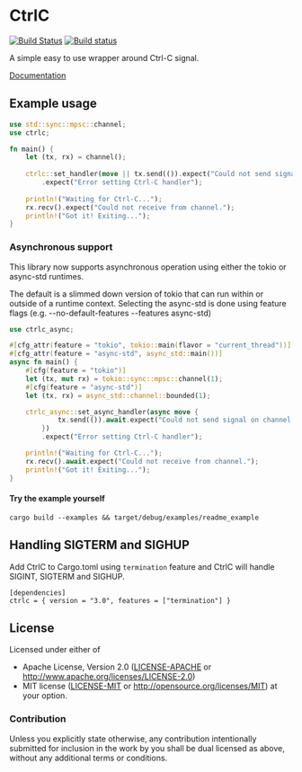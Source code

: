 # CtrlC

[![Build Status](https://travis-ci.org/Detegr/rust-ctrlc.svg?branch=master)](https://travis-ci.org/Detegr/rust-ctrlc)
[![Build status](https://ci.appveyor.com/api/projects/status/kwg1uu2w2aqn9ta9/branch/master?svg=true)](https://ci.appveyor.com/project/Detegr/rust-ctrlc/branch/master)

A simple easy to use wrapper around Ctrl-C signal.

[Documentation](http://detegr.github.io/doc/ctrlc/)

## Example usage

```rust
use std::sync::mpsc::channel;
use ctrlc;

fn main() {
    let (tx, rx) = channel();
    
    ctrlc::set_handler(move || tx.send(()).expect("Could not send signal on channel."))
        .expect("Error setting Ctrl-C handler");
    
    println!("Waiting for Ctrl-C...");
    rx.recv().expect("Could not receive from channel.");
    println!("Got it! Exiting..."); 
}
```

### Asynchronous support

This library now supports asynchronous operation using either the tokio or async-std runtimes.

The default is a slimmed down version of tokio that can run within or outside of a runtime context.
Selecting the async-std is done using feature flags (e.g. --no-default-features --features async-std)

```rust
use ctrlc_async;

#[cfg_attr(feature = "tokio", tokio::main(flavor = "current_thread"))]
#[cfg_attr(feature = "async-std", async_std::main())]
async fn main() {
    #[cfg(feature = "tokio")]
    let (tx, mut rx) = tokio::sync::mpsc::channel(1);
    #[cfg(feature = "async-std")]
    let (tx, rx) = async_std::channel::bounded(1);

    ctrlc_async::set_async_handler(async move {
            tx.send(()).await.expect("Could not send signal on channel.");
        })
        .expect("Error setting Ctrl-C handler");

    println!("Waiting for Ctrl-C...");
    rx.recv().await.expect("Could not receive from channel.");
    println!("Got it! Exiting...");
}
```

#### Try the example yourself
`cargo build --examples && target/debug/examples/readme_example`

## Handling SIGTERM and SIGHUP
Add CtrlC to Cargo.toml using `termination` feature and CtrlC will handle SIGINT, SIGTERM and SIGHUP.
```
[dependencies]
ctrlc = { version = "3.0", features = ["termination"] }
```

## License

Licensed under either of
 * Apache License, Version 2.0 ([LICENSE-APACHE](LICENSE-APACHE) or http://www.apache.org/licenses/LICENSE-2.0)
 * MIT license ([LICENSE-MIT](LICENSE-MIT) or http://opensource.org/licenses/MIT)
at your option.

### Contribution

Unless you explicitly state otherwise, any contribution intentionally submitted
for inclusion in the work by you shall be dual licensed as above, without any
additional terms or conditions.
